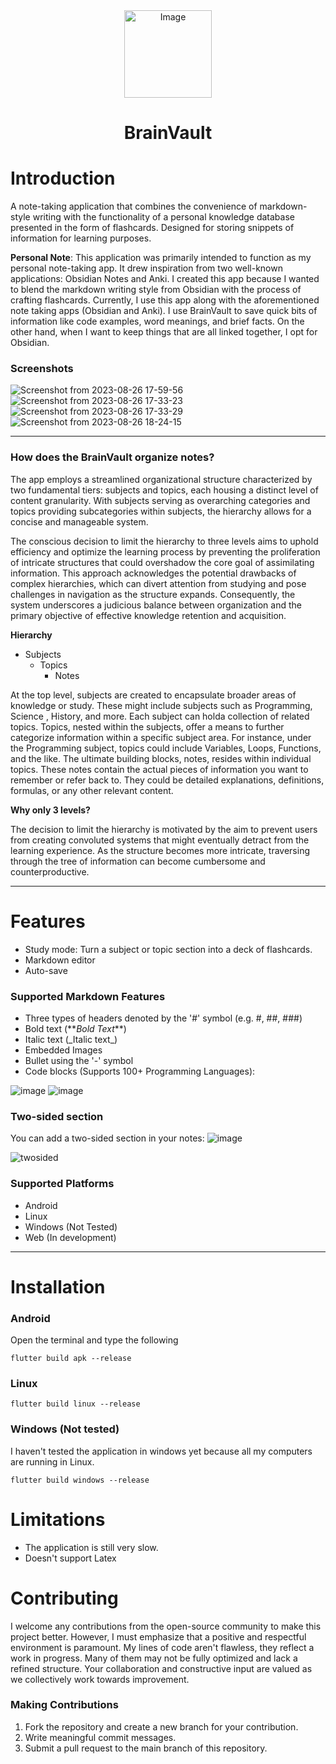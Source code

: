 <div align="center">
  <img src="https://github.com/JohnEsleyer/BrainVault/assets/66754038/46ce5349-ba5c-4617-91c7-1671c0b67aff" alt="Image" width="140"/>
</div>

<p align="center">
<h1 align="center">BrainVault</h1>
</p>

#  Introduction
A note-taking application that combines the convenience of markdown-style writing with the functionality of a personal knowledge database presented in the form of flashcards. Designed for storing snippets of information for learning purposes.

**Personal Note**: This application was primarily intended to function as my personal note-taking app. It drew inspiration from two well-known applications: Obsidian Notes and Anki. I created this app because I wanted to blend the markdown writing style from Obsidian with the process of crafting flashcards. Currently, I use this app along with the aforementioned note taking apps (Obsidian and Anki). I use BrainVault to save quick bits of information like code examples, word meanings, and brief facts. On the other hand, when I want to keep things that are all linked together, I opt for Obsidian.


### Screenshots

![Screenshot from 2023-08-26 17-59-56](https://github.com/JohnEsleyer/BrainVault/assets/66754038/9343fb62-1b0a-4460-bb66-82b50b01f3c3)
![Screenshot from 2023-08-26 17-33-23](https://github.com/JohnEsleyer/BrainVault/assets/66754038/a3d184f7-be47-428c-b343-619722cfe346)![Screenshot from 2023-08-26 17-33-29](https://github.com/JohnEsleyer/BrainVault/assets/66754038/64d8a4ec-eba8-432f-8f40-1e51c641ca8e)
![Screenshot from 2023-08-26 18-24-15](https://github.com/JohnEsleyer/BrainVault/assets/66754038/ffba4154-247b-48b7-9c83-9484b1d7be8e)

---
### How does the BrainVault organize notes?
The app employs a streamlined organizational structure characterized by two fundamental tiers: subjects and topics, each housing a distinct level of content granularity. With subjects serving as overarching categories and topics providing subcategories within subjects, the hierarchy allows for a concise and manageable system. 

The conscious decision to limit the hierarchy to three levels aims to uphold efficiency and optimize the learning process by preventing the proliferation of intricate structures that could overshadow the core goal of assimilating information. This approach acknowledges the potential drawbacks of complex hierarchies, which can divert attention from studying and pose challenges in navigation as the structure expands. Consequently, the system underscores a judicious balance between organization and the primary objective of effective knowledge retention and acquisition.

**Hierarchy**
- Subjects
  - Topics
    - Notes

At the top level, subjects are created to encapsulate broader areas of knowledge or study. These might include subjects such as Programming, Science , History, and more. Each subject can holda  collection of related topics.
Topics, nested within the subjects, offer a means to further categorize information within a specific subject area. For instance, under the Programming subject, topics could include Variables, Loops, Functions, and the like.
The ultimate building blocks, notes, resides within individual topics. These notes contain the actual pieces of information you want to remember or refer back to. They could be detailed explanations, definitions, formulas, or any other relevant content.

**Why only 3 levels?**

The decision to limit the hierarchy is motivated by the aim to prevent users from creating convoluted systems that might eventually detract from the learning experience. As the structure becomes more intricate, traversing through the tree of information can become cumbersome and counterproductive.

---
# Features
- Study mode: Turn a subject or topic section into a deck of flashcards.
- Markdown editor
- Auto-save

 ### Supported Markdown Features
- Three types of headers denoted by the '#' symbol (e.g. #, ##, ###)
- Bold text (\*\**Bold Text***)
- Italic text (\_Italic text_)
- Embedded Images
- Bullet using the '-' symbol
- Code blocks (Supports 100+ Programming Languages):

![image](https://github.com/JohnEsleyer/BrainVault/assets/66754038/f85e6dae-5a22-402d-93a7-0758514f04f5)
![image](https://github.com/JohnEsleyer/BrainVault/assets/66754038/cf273f76-8697-464f-8be5-d1d8e309753f)

### Two-sided section
You can add a two-sided section in your notes:
![image](https://github.com/JohnEsleyer/BrainVault/assets/66754038/c7113ec1-949f-41e3-b230-38d8225d5e78)

![twosided](https://github.com/JohnEsleyer/BrainVault/assets/66754038/2510b10b-d3c1-4055-9b1b-2e89ec6f9e8e)

### Supported Platforms
- Android
- Linux
- Windows (Not Tested)
- Web (In development)

---
# Installation
### Android
Open the terminal and type the following
```
flutter build apk --release
```
### Linux
```
flutter build linux --release
```
### Windows (Not tested)
I haven't tested the application in windows yet because all my computers are running in Linux.
```
flutter build windows --release
```

# Limitations
- The application is still very slow.
- Doesn't support Latex 

# Contributing
I welcome any contributions from the open-source community to make this project better. However, I must emphasize that a positive and respectful environment is paramount.  My lines of code aren't flawless, they reflect a work in progress. Many of them may not be fully optimized and lack a refined structure. Your collaboration and constructive input are valued as we collectively work towards improvement.

### Making Contributions
1. Fork the repository and create a new branch for your contribution.
2. Write meaningful commit messages.
3. Submit a pull request to the main branch of this repository.
